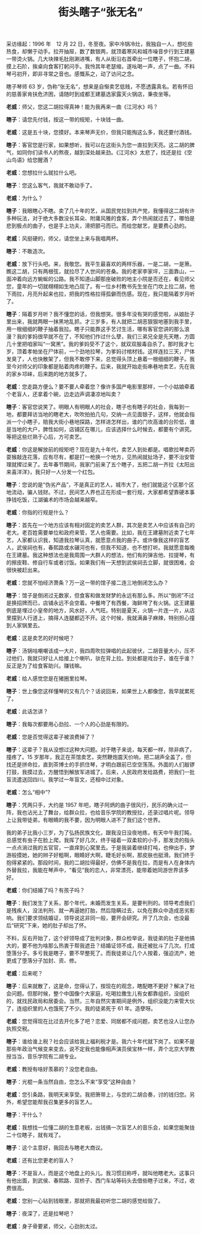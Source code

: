 ﻿---
title: 街头瞎子“张无名”
---

采访缘起：1996 年　12 月 22 日，冬至夜。家中冷锅冷灶，我独自一人，想吃些热食，却懒于动手。拉开抽屉，数了数银两，就顶着寒风和城市噪音步行到王建墓一带烫火锅。几大块辣毛肚刚涮进嘴，有人从街沿右首牵出一位瞎子，怀抱二胡，摸上石阶，挨桌向食客打躬问手。我怜其年老瑟缩，遂吆喝一声，点了一曲。不料琴弓初开，即非寻常之音也。感慨系之，动了访问之念。

瞎子琴师 63 岁，伪称“张无名”，想来是自惭卖艺低贱，不愿透露真名。若有怀旧的慈善家肯扶危济困，请随时到成都王建墓选家露天火锅店，秉夜坐等。

**老威**：师父，您这二胡拉得真神！能为我再来一曲《江河水》吗？

**瞎子**：请您先付钱，按这一带的规矩，十块钱一曲。

**老威**：这是五十块，您摸好。本来琴声无价，但我只能掏这么多，我还要付酒钱。

**瞎子**：客官您是行家，如果想听，我可以在这街头为您一直拉到天亮。这二胡的脾气，如同你们读书人的熬夜，越到深处越来劲。《江河水》太悲了，找还是拉《空山鸟语》给您醒酒？

**老威**：您想拉什么就拉什么吧。

**瞎子**：您这么客气，我就不敢动手了。

**老威**：为什么？

**瞎子**：我眼瞎心不瞎。卖了几十年的艺，从国民党拉到共产党，我懂得这二胡有许多种玩法，对于绝大多数没长耳朵、附庸风雅的食客，弄个热闹就过去了，哪怕是悲到极点的曲子，也是手上功夫，滑把颤弓而已。而给您献艺，是要费心劲的。

**老威**：风挺硬的，师父，请您坐上来与我唱两杯。

**瞎子**：不敢造次。

**老威**：放下行头吧。来，我敬您。我平生最喜欢的两样乐器，一是二胡，一是箫。瞧这二胡，只有两根弦，就拉尽了人世间的苍桑。我的老家李家坪，三面靠山，一面冲着向远方蜿蜒的公路。我不知道山脚那座破败的地主小院是否还在，看见师父您，童年的一切就栩栩如生地凸现了。有一位乡村教书先生坐在门坎上拉二胡，他下雨拉，月亮升起来也拉，把我的性格拉得孤僻而伤感。现在，我只能隔着岁月听了。

**瞎子**：隔着岁月听？我不懂您的话，但我想哭。很多年没有哭的感觉啦，从娘肚子里出来，我就两眼一抹黑地乱抓，才三岁多，有人就把二胡恶狠狠地塞到我手里，用一根细细的鞭子抽着我拉。瞎子只能靠这手艺讨生活，哪有客官您讲的那么浪漫？我的爹妈很早就不在了，不知他们作过什么孽，我们三弟兄全是先天瞎，方圆几十里把咱家叫“一窝黑”。我的爹妈受不了这个，就双双服毒自杀了。那时我才七岁，顶着孝帕坐在尸体前，一个劲地拉琴，为爹妈讨棺材钱。这样连拉三天，尸体发臭了，人也快散架了，但我不敢停下来，总觉得头顶上悬着一根细细的鞭子。我至今对师父的印象都是贴着肉疼的鞭子。后来，我就开始走街串巷地卖艺，先在我的家乡邛崃，后来跑的地方就多了。

**老威**：您走路方便么？要不要人牵着您？像许多国产电影里那样，一个小姑娘牵着个老盲人，还拿着个碗，边走边声调凄凉地叫卖？

**瞎子**：客官您说笑了。明眼人有明眼人的社会，瞎子也有瞎子的社会，我每到一地，都要拜访当地的瞎老大，吹吹拍拍几句，交纳一点见面银子，这样，他就会指派一个小瞎子，赔我大街小巷地探路，怎样进怎样出，谁的门坎高谁的台阶低，谁是当地的大户，脾性如何，店铺区在哪儿，应该选择什么时候去，都要有个讲究。等把这些烂熟于心后，方可卖艺。

**老威**：你这是解放前的规矩吧？现在是九十年代，卖艺人到处都是。唱歌拉琴卖药耍猴敲连花落，应有尽有，都是打一枪换一个地方，见热闹就扯场子，要不治安管理就撵过来了。去年春节期间，我家门前来了五个瞎子，五把二胡一齐拉《太阳出来喜洋洋》，我只好一人分发一个红包。

**瞎子**：您说的是“伪劣产品”，不是真正的艺人，城市大了，他们就能这个区那个区地流动，骗人钱财。不过，民间艺人界也正在形成一套行规，大家都希望靠硬本事挣钱吃饭，江湖骗术的市场会越来越窄。

**老威**：你指的行规是什么？

**瞎子**：首先在一个地方应该有相对固定的卖艺人群，其次是卖艺人中应该有自己的老大。老百姓需要单位和政府来管，艺人也需要。比如，我在王建墓附近卖了七年艺，人家都认识我，知道我拉琴认真，就愿意点我的曲子。或许像我这样的盲艺人，武侯祠也有，春熙路或水碾河也有，但我不知道，也不想打听。我就愿意每晚在王建墓。我这种想法也是我周围一大群人的想法，他们有的弹吉他、拉提琴，有的擦皮鞋、修自行车或者讨饭。如果我们有一天想到武侯祠去立脚，就很困难，会很快被赶出来。

**老威**：您就不怕经济萧条？万一这一带的馆子接二连三地倒闭怎么办？

**瞎子**：馆子是倒闭过无数家，但食客和做发财梦的永远有那么多。所以“倒闭”不过是换招牌而已，店铺永远不会空着。中餐垮了有西餐，海鲜垮了有火锅。这王建墓例底是埋过小皇帝的地方，风水好，人气旺。特别是夏天，火锅一片连一片，从店里摆到人行道上，搞得人连腿都迈不开。这个时候，我就满鼻子麻辣，特别担心撞到人家锅里去。

**老威**：这是卖艺的好时候吧？

**瞎子**：汤锅咕嘲嘲该成一大片，我四周吹拉弹唱的此起彼伏，二胡音量大小，压不过他们，我就只好让人给接上个喇叭，驮在背上拉。到处都是戏台子，谁在乎谁？反正是为了给食客助兴。赚钱嘛。

**老威**：给人感觉您是在猪圈里拉琴。

**瞎子**：世上像您这样懂琴的又有几个？话说回来，如果世上人都像您，我早就累死了。

**老威**：此话怎讲？

**瞎子**：我每次都要用心劲拉、一个人的心劲是有限的。

**老威**：您是否觉得这辈子被浪费掉了？

**瞎子**：这辈子？我从没想过这种大问题。对于瞎子来说，每天都一样，除非病了，撞疼了。15 岁那年，我正在茶馆卖艺，突然鞭炮震天价响，把二胡声全盖了，但找还是拼命拉，直到茶博士的手抓住琴，才明白跟前已空空荡荡。外面的人们敲锣打鼓，我摸过去，方醒悟到解放军进城了。后来，人民政府发给路费，把我们一批盲流遣送回四川。我学过一年盲文，还相中过对象。

**老威**：怎么“相中”?

**瞎子**：凭两只手，大约是 1957 年吧，瞎子阿炳的曲子很风行，民乐的确火过一阵，我也沾光上了舞台，给群众拉，也给音乐学院的教授拉，还录过唱片呢。领导上让我带徒弟，有眼睛的我不要，因为明眼人进不了我们这个世界。

我的弟子比我小三岁，为了弘扬民族文化，跟我没日没夜地练，有天中午我打盹，总感觉有虫子在脸上爬，我挥了好几次，终于碰着一双柔软的小手，那发烫的指头一点点淌过我的五官官，一直痒到心窝里去。于是我装着继续打吨，也伸出手，梦游般摸她，她的辫子好粗啊，眼睛好大啊，睫毛好长啊，那皮肤也挺滑。我们终于抱得紧紧的。那段时间，我的二胡拉得最好，仿佛不是我在拉，而是有人在身体内外替我拉，我能在琴声中，“看见”我的恋人，非常漂亮，能带着她同游世界该多好。

**老威**：你们结婚了吗？有孩子吗？

**瞎子**：我们发生了关系，那个年代，未婚而发生关系，是要判刑的。领导考虑我们是残疾人，没法判刑、就一再逼她打胎，然后隐瞒过去，以免在群众中造成恶劣影响。我们要求领结婚证，领导说这非同一般，要开会研究。开了几次会，也没最后“研究”下来，她的肚子却出了怀。

不料，反右开始了，这个好领导成了批判对象，群众检举说，我徒弟的肚子是他搞大的，要不他为啥那么热衷于帮我遮丑？结婚证领不成，我还被批斗了几次。打成堕落分子。多亏我是瞎子，要不早整死了。而我徒弟让几个人按着，强迫流产，她更成了堕落分子加封、资、修。

**老威**：后来呢？

**瞎子**：后来就散了，这是命，您得认了，按现在的观念，瞎配瞎不更好？解决了社会问题。但那时候，整个中国像个大家庭，吃喝拉撒生儿有女都靠组织，没组织的，就找民政局和居委会。当然，三年自然灾害期间是例外，组织没能力来管大伙了，连组织里的人也饿死了不少。我的徒弟死于 61 年。造孽呀。

**老威**：您觉得现在比过去开化多了吧？恋爱、同居都不成问题，卖艺也没人让您办执照交税。

**瞎子**：谁给谁上税？社会应该给我上福利税才是。我六十年代就下岗了。如果不是那些年政治气候变来变去，说不定我也能像相声演员侯宝林一样，弄个北京大学教授当当，音乐学院有二胡专业。

**老威**：教授有啥好羡慕的？没您老自由。

**瞎子**：光棍一条当然自由，您怎么不来“享受”这种自由？

**老威**：您引条路，我明天来享受。我把箫带上，与您的二胡合奏，讨的钱归您。另外，希望您能帮我召集更多的盲艺人。

**瞎子**：干什么？

**老威**：我想找一位懂二胡的生意老板，出钱搞一次盲艺人的音乐会，如果您能聚拢二十位瞎子，就有戏了。

**瞎子**：这个主意好，我回去与瞎老大商议。

**老威**：还有比您更老的盲人？

**瞎子**：不是盲人，而是这个地盘上的头儿。我习惯旧称呼，就叫他瞎老大。这事只有他出面，到武侯、春熙路、双桥子、西门车站等码头去借些瞎子过来，不过，收费很高。

**老威**：您别一心钻到钱眼里，那就把我最初听您二胡的感觉给毁了。

**瞎子**：夜深了，还是拉琴吧？

**老威**：身子骨要紧，师父，心劲别太过。
